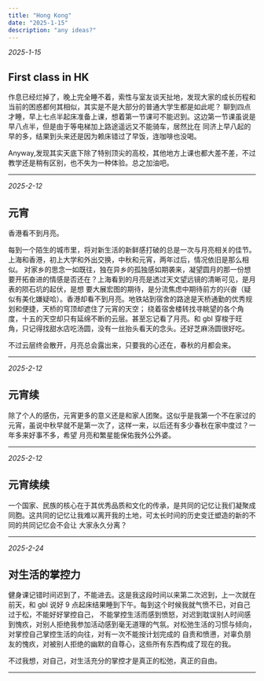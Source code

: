 ```yaml
---
title: "Hong Kong"
date: "2025-1-15"
description: "any ideas?"
---
```


_2025-1-15_

## First class in HK

作息已经烂掉了，晚上完全睡不着，索性与室友谈天扯地，发现大家的成长历程和当前的困惑都何其相似，其实是不是大部分的普通大学生都是如此呢？
聊到四点才睡，早上七点半起床准备上课，想着第一节课可不能迟到。这边第一节课虽说是早八点半，但是由于等电梯加上路途遥远又不能骑车，居然比在
同济上早八起的早的多，结果到头来还是因为赖床错过了早饭，连咖啡也没喝。

Anyway,发现其实天底下除了特别顶尖的高校，其他地方上课也都大差不差，不过教学还是稍有区别，也不失为一种体验。总之加油吧。

---

_2025-2-12_

## 元宵

香港看不到月亮。

每到一个陌生的城市里，将对新生活的新鲜感打破的总是一次与月亮相关的佳节。上海和香港，初上大学和外出交换，中秋和元宵，两年过后，情况依旧是那么相似。
对家乡的思念一如既往，独在异乡的孤独感如期袭来，凝望圆月的那一份想要开拓奋进的情感是否还在？上海看到的月亮是透过天文望远镜的清晰可见，是月表的陨石坑的起伏，是想
要大展宏图的期待，是分流焦虑中期待前方的兴奋（疑似有美化嫌疑哈）。香港却看不到月亮。地铁站到宿舍的路途是天桥通勤的优秀规划和便捷，天桥的穹顶却遮住了元宵的天空；
绕着宿舍楼转找寻眺望的各个角度，十五的天空却只有延绵不断的云层。甚至忘记看了月亮。和 gbl 穿梭于旺角，只记得找甜水店吃汤圆，没有一丝抬头看天的念头。还好芝麻汤圆很好吃。

不过云层终会散开，月亮总会露出来，只要我的心还在，春秋的月都会来。

---

_2025-2-12_

## 元宵续

除了个人的感伤，元宵更多的意义还是和家人团聚。这似乎是我第一个不在家过的元宵，虽说中秋早就不是第一次了，这样一来，以后还有多少春秋在家中度过？一年多来好事不多，希望
月亮和繁星能保佑我外公外婆。

---

_2025-2-12_

## 元宵续续

一个国家、民族的核心在于其优秀品质和文化的传承，是共同的记忆让我们凝聚成同胞。这共同的记忆让我难以离开我的土地，可太长时间的历史变迁塑造的新的不同的共同记忆会不会让
大家永久分离？

---

_2025-2-24_

## 对生活的掌控力

健身课记错时间迟到了，不能进去。这是我这段时间以来第二次迟到，上一次就在前天，和 gbl 说好 9 点起床结果睡到下午。每到这个时候我就气愤不已，对自己过于松，不能好好掌控自己，
不能掌控生活而感到愤怒，对迟到耽误别人时间感到愧疚，对别人拒绝我参加活动感到毫无道理的气氛。对松弛生活的习惯与倾向，对掌控自己掌控生活的向往，对有一次不能按计划完成的
自责和愤懑，对辜负朋友的愧疚，对被别人拒绝的幽默的自尊心，这些所有东西构成了现在的我。

不过我想，对自己，对生活充分的掌控才是真正的松弛，真正的自由。

---

